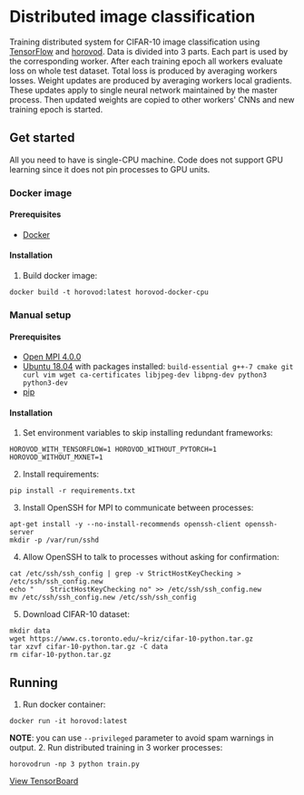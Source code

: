 # Distributed image classification

Training distributed system for CIFAR-10 image classification using [TensorFlow](https://github.com/tensorflow/tensorflow) and [horovod](https://github.com/horovod/horovod). Data is divided into 3 parts. Each part is used by the corresponding worker. After each training epoch all workers evaluate loss on whole test dataset. Total loss is produced by averaging workers losses. Weight updates are produced by averaging workers local gradients. These updates apply to single neural network maintained by the master process. Then updated weights are copied to other workers' CNNs and new training epoch is started.
 


## Get started 
All you need to have is single-CPU machine. Code does not support GPU learning since it does not pin processes to GPU units.

### Docker image
#### Prerequisites
 - [Docker](https://www.docker.com/get-started)
#### Installation
1. Build docker image:
```
docker build -t horovod:latest horovod-docker-cpu
```


### Manual setup

#### Prerequisites
 - [Open MPI 4.0.0](https://www.open-mpi.org/software)
 - [Ubuntu 18.04](https://releases.ubuntu.com/18.04/) with packages installed:
    `build-essential g++-7 cmake git curl vim wget ca-certificates libjpeg-dev libpng-dev python3 python3-dev`
 - [pip](https://pip.pypa.io/en/stable/installing/#installing-with-get-pip-py)
    
#### Installation
1. Set environment variables to skip installing redundant frameworks:
```
HOROVOD_WITH_TENSORFLOW=1 HOROVOD_WITHOUT_PYTORCH=1 HOROVOD_WITHOUT_MXNET=1
```
2. Install requirements:
```
pip install -r requirements.txt
```
3. Install OpenSSH for MPI to communicate between processes:
```
apt-get install -y --no-install-recommends openssh-client openssh-server
mkdir -p /var/run/sshd
```
4. Allow OpenSSH to talk to processes without asking for confirmation:
```
cat /etc/ssh/ssh_config | grep -v StrictHostKeyChecking > /etc/ssh/ssh_config.new
echo "    StrictHostKeyChecking no" >> /etc/ssh/ssh_config.new
mv /etc/ssh/ssh_config.new /etc/ssh/ssh_config
```
5. Download CIFAR-10 dataset:
```
mkdir data
wget https://www.cs.toronto.edu/~kriz/cifar-10-python.tar.gz
tar xzvf cifar-10-python.tar.gz -C data
rm cifar-10-python.tar.gz
```
## Running
1. Run docker container:
```
docker run -it horovod:latest
```
**NOTE**: you can use `--privileged` parameter to avoid spam warnings in output.
2. Run distributed training in 3 worker processes:
```
horovodrun -np 3 python train.py
```
[View TensorBoard](https://tensorboard.dev/experiment/M8pRQI50R6iZ5G9RzHn7IQ)